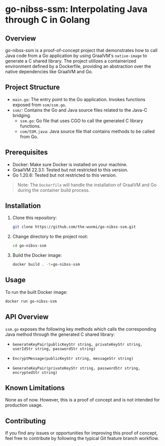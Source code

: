 # go-nibss-ssm: Interpolating Java through C in Golang

## Overview

go-nibss-ssm is a proof-of-concept project that demonstrates how to call Java code from a Go application by using GraalVM's `native-image` to generate a C shared library. The project utilizes a containerized environment defined by a Dockerfile, providing an abstraction over the native dependencies like GraalVM and Go.

## Project Structure

- `main.go`: The entry point to the Go application. Invokes functions exposed from `ssm/ssm.go`.
- `ssm/`: Contains the Go and Java source files related to the Java-C bridging.
  - `ssm.go`: Go file that uses CGO to call the generated C library functions.
  - `com/SSM.java`: Java source file that contains methods to be called from Go.

## Prerequisites

- Docker: Make sure Docker is installed on your machine.
- GraalVM 22.3.1: Tested but not restricted to this version.
- Go 1.20.6: Tested but not restricted to this version.

> Note: The `Dockerfile` will handle the installation of GraalVM and Go during the container build process.

## Installation

1. Clone this repository:
   ```bash
   git clone https://github.com/the-wunmi/go-nibss-ssm.git
   ```

2. Change directory to the project root:
   ```bash
   cd go-nibss-ssm
   ```

3. Build the Docker image:
   ```bash
   docker build . -t=go-nibss-ssm
   ```

## Usage

To run the built Docker image:

```bash
docker run go-nibss-ssm
```

## API Overview

`ssm.go` exposes the following key methods which calls the corresponding Java method through the generated C shared library:

- `GenerateKeyPair(publicKeyStr string, privateKeyStr string, userIdStr string, passwordStr string)`

- `EncryptMessage(publicKeyStr string, messageStr string)`

- `GenerateKeyPair(privateKeyStr string, passwordStr string, encryptedStr string)`

## Known Limitations

None as of now. However, this is a proof of concept and is not intended for production usage.

## Contributing

If you find any issues or opportunities for improving this proof of concept, feel free to contribute by following the typical Git feature branch workflow.
